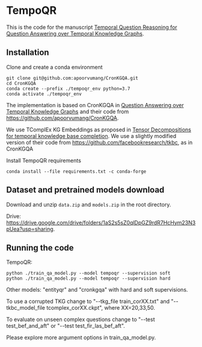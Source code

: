 # TempoQR
This is the code for the manuscript [Temporal Question Reasoning for Question Answering over Temporal Knowledge Graphs](https://drive.google.com/file/d/1-dOQa0B_vm9bMoO4uuFjCabgoxAH7waK/view?usp=sharing).


## Installation

Clone and create a conda environment
``` 
git clone git@github.com:apoorvumang/CronKGQA.git
cd CronKGQA
conda create --prefix ./tempoqr_env python=3.7
conda activate ./tempoqr_env
```
<!-- Make sure ``python`` and ``pip`` commands point to ``./tempoqr_env``. Output of ``which`` should be something like
```
which python
[...]/TempoQR/tempoqr_env/bin/python
```
If this is not the case, try replacing ``python`` with ``python3``. If that works, replace ``python`` with ``python3`` in all commands below.
 -->
The implementation is based on CronKGQA in [Question Answering over Temporal Knowledge Graphs](https://arxiv.org/abs/2106.01515) and their code from https://github.com/apoorvumang/CronKGQA.

We use TComplEx KG Embeddings as proposed in [Tensor Decompositions for temporal knowledge base completion](https://arxiv.org/abs/2004.04926). We use a slightly modified version of their code from https://github.com/facebookresearch/tkbc,
as in CronKGQA

Install TempoQR requirements
```
conda install --file requirements.txt -c conda-forge
```

## Dataset and pretrained models download

Download and unzip ``data.zip`` and ``models.zip`` in the root directory.

Drive: https://drive.google.com/drive/folders/1aS2s5sZ0qlDpGZ9rdR7HcHym23N3pUea?usp=sharing.

## Running the code


TempoQR:
```
python ./train_qa_model.py --model tempoqr --supervision soft
python ./train_qa_model.py --model tempoqr --supervision hard
 ```
 
Other models: "entityqr" and "cronkgqa" with hard and soft supervisions.
 
To use a corrupted TKG change to "--tkg_file train_corXX.txt" and "--tkbc_model_file tcomplex_corXX.ckpt", where XX=20,33,50.

To evaluate on unseen complex questions change to "--test test_bef_and_aft" or "--test test_fir_las_bef_aft".

Please explore more argument options in train_qa_model.py.

